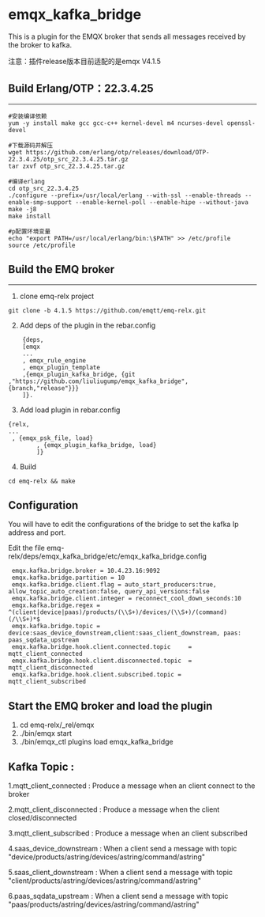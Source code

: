 # emqx_kafka_bridge

This is a plugin for the EMQX broker that sends all messages received by the broker to kafka.

   注意：插件release版本目前适配的是emqx V4.1.5

## Build Erlang/OTP：22.3.4.25
-------------

```
#安装编译依赖
yum -y install make gcc gcc-c++ kernel-devel m4 ncurses-devel openssl-devel

#下载源码并解压
wget https://github.com/erlang/otp/releases/download/OTP-22.3.4.25/otp_src_22.3.4.25.tar.gz
tar zxvf otp_src_22.3.4.25.tar.gz

#编译erlang
cd otp_src_22.3.4.25
./configure --prefix=/usr/local/erlang --with-ssl --enable-threads --enable-smp-support --enable-kernel-poll --enable-hipe --without-java
make -j8
make install

#p配置环境变量
echo "export PATH=/usr/local/erlang/bin:\$PATH" >> /etc/profile
source /etc/profile
```

## Build the EMQ broker
-------------

1. clone emq-relx project
```	
git clone -b 4.1.5 https://github.com/emqtt/emq-relx.git
```
2. Add deps of the plugin in the rebar.config
```
    {deps,
    [emqx
    ...
    , emqx_rule_engine
    , emqx_plugin_template
    ,{emqx_plugin_kafka_bridge, {git ,"https://github.com/liuliugump/emqx_kafka_bridge",{branch,"release"}}}
    ]}.
```
3. Add load plugin in  rebar.config
```
{relx,
...
 , {emqx_psk_file, load}
        , {emqx_plugin_kafka_bridge, load}
        ]}
 ```
4. Build
```
cd emq-relx && make
```  
Configuration
----------------------
You will have to edit the configurations of the bridge to set the kafka Ip address and port.

Edit the file emq-relx/deps/emqx_kafka_bridge/etc/emqx_kafka_bridge.config
```
 emqx.kafka.bridge.broker = 10.4.23.16:9092
 emqx.kafka.bridge.partition = 10
 emqx.kafka.bridge.client.flag = auto_start_producers:true, allow_topic_auto_creation:false, query_api_versions:false
 emqx.kafka.bridge.client.integer = reconnect_cool_down_seconds:10
 emqx.kafka.bridge.regex = ^(client|device|paas)/products/(\\S+)/devices/(\\S+)/(command)(/\\S+)*$
 emqx.kafka.bridge.topic = device:saas_device_downstream,client:saas_client_downstream, paas: paas_sqdata_upstream
 emqx.kafka.bridge.hook.client.connected.topic     = mqtt_client_connected
 emqx.kafka.bridge.hook.client.disconnected.topic  = mqtt_client_disconnected
 emqx.kafka.bridge.hook.client.subscribed.topic = mqtt_client_subscribed
```

Start the EMQ broker and load the plugin 
-----------------
1) cd emq-relx/_rel/emqx
2) ./bin/emqx start
3) ./bin/emqx_ctl plugins load emqx_kafka_bridge

Kafka Topic :
----------------------

1.mqtt_client_connected : Produce a message when an client  connect to the broker


2.mqtt_client_disconnected : Produce a message when the client closed/disconnected

3.mqtt_client_subscribed : Produce a message when an  client  subscribed

4.saas_device_downstream : When a client send a message with topic "device/products/astring/devices/astring/command/astring"

5.saas_client_downstream : When a client send a message with topic "client/products/astring/devices/astring/command/astring"

6.paas_sqdata_upstream :  When a client send a message with topic "paas/products/astring/devices/astring/command/astring"